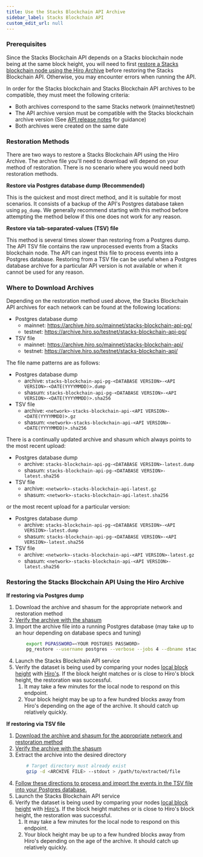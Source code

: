 ```yaml
---
title: Use the Stacks Blockchain API Archive
sidebar_label: Stacks Blockchain API
custom_edit_url: null
---
```


### Prerequisites

Since the Stacks Blockchain API depends on a Stacks blockchain node being at the same block height, you will need to first [restore a Stacks blockchain node using the Hiro Archive](https://docs/hiro-archive/guides/use-stacks-blockchain-archive) before restoring the Stacks Blockchain API. Otherwise, you may encounter errors when running the API.

In order for the Stacks blockchain and Stacks Blockchain API archives to be compatible, they must meet the following criteria:

- Both archives correspond to the same Stacks network (mainnet/testnet)
- The API archive version must be compatible with the Stacks blockchain archive version (See [API release notes](https://github.com/hirosystems/stacks-blockchain-api/releases) for guidance)
- Both archives were created on the same date

### Restoration Methods

There are two ways to restore a Stacks Blockchain API using the Hiro Archive. The archive file you'll need to download will depend on your method of restoration. There is no scenario where you would need both restoration methods.

**Restore via Postgres database dump (Recommended)**

This is the quickest and most direct method, and it is suitable for most scenarios. It consists of a backup of the API's Postgres database taken using `pg_dump`. We generally recommend starting with this method before attempting the method below if this one does not work for any reason.

**Restore via tab-separated-values (TSV) file**

This method is several times slower than restoring from a Postgres dump. The API TSV file contains the raw unprocessed events from a Stacks blockchain node. The API can ingest this file to process events into a Postgres database.
Restoring from a TSV file can be useful when a Postgres database archive for a particular API version is not available or when it cannot be used for any reason.

### Where to Download Archives

Depending on the restoration method used above, the Stacks Blockchain API archives for each network can be found at the following locations:

- Postgres database dump
  - mainnet: https://archive.hiro.so/mainnet/stacks-blockchain-api-pg/
  - testnet: https://archive.hiro.so/testnet/stacks-blockchain-api-pg/
- TSV file
  - mainnet: https://archive.hiro.so/mainnet/stacks-blockchain-api/
  - testnet: https://archive.hiro.so/testnet/stacks-blockchain-api/

The file name patterns are as follows:

- Postgres database dump
  - archive: `stacks-blockchain-api-pg-<DATABASE VERSION>-<API VERSION>-<DATE(YYYYMMDD)>.dump`
  - shasum: `stacks-blockchain-api-pg-<DATABASE VERSION>-<API VERSION>-<DATE(YYYYMMDD)>.sha256`
- TSV file
  - archive: `<network>-stacks-blockchain-api-<API VERSION>-<DATE(YYYYMMDD)>.gz`
  - shasum: `<network>-stacks-blockchain-api-<API VERSION>-<DATE(YYYYMMDD)>.sha256`

There is a continually updated archive and shasum which always points to the most recent upload:

- Postgres database dump
  - archive: `stacks-blockchain-api-pg-<DATABASE VERSION>-latest.dump`
  - shasum: `stacks-blockchain-api-pg-<DATABASE VERSION>-latest.sha256`
- TSV file
  - archive: `<network>-stacks-blockchain-api-latest.gz`
  - shasum: `<network>-stacks-blockchain-api-latest.sha256`

or the most recent upload for a particular version:

- Postgres database dump
  - archive: `stacks-blockchain-api-pg-<DATABASE VERSION>-<API VERSION>-latest.dump`
  - shasum: `stacks-blockchain-api-pg-<DATABASE VERSION>-<API VERSION>-latest.sha256`
- TSV file
  - archive: `<network>-stacks-blockchain-api-<API VERSION>-latest.gz`
  - shasum: `<network>-stacks-blockchain-api-<API VERSION>-latest.sha256`

### Restoring the Stacks Blockchain API Using the Hiro Archive

**If restoring via Postgres dump**

1. Download the archive and shasum for the appropriate network and restoration method
1. [Verify the archive with the shasum](./verify-archive-data.md)
1. Import the archive file into a running Postgres database (may take up to an hour depending on database specs and tuning)
   ```bash
       export PGPASSWORD=<YOUR POSTGRES PASSWORD>
       pg_restore --username postgres --verbose --jobs 4 --dbname stacks_blockchain_api /path/to/archive/file
   ```
1. Launch the Stacks Blockchain API service
1. Verify the dataset is being used by comparing your nodes [local block height](http://localhost:3999/extended/v1/status) with [Hiro's](https://api.hiro.so/extended/v1/status). If the block height matches or is close to Hiro's block height, the restoration was successful.
   1. It may take a few minutes for the local node to respond on this endpoint.
   1. Your block height may be up to a few hundred blocks away from Hiro's depending on the age of the archive. It should catch up relatively quickly.

**If restoring via TSV file**

1. [Download the archive and shasum for the appropriate network and restoration method](#where-to-download-archives)
1. [Verify the archive with the shasum](./verify-archive-data.md)
1. Extract the archive into the desired directory
   ```bash
       # Target directory must already exist
       gzip -d <ARCHIVE FILE> --stdout > /path/to/extracted/file
   ```
1. [Follow these directions to process and import the events in the TSV file into your Postgres database.](https://github.com/hirosystems/stacks-blockchain-api#export-and-import)
1. Launch the Stacks Blockchain API service
1. Verify the dataset is being used by comparing your nodes [local block height](http://localhost:3999/extended/v1/status) with [Hiro's](https://api.hiro.so/extended/v1/status). If the block height matches or is close to Hiro's block height, the restoration was successful.
   1. It may take a few minutes for the local node to respond on this endpoint.
   1. Your block height may be up to a few hundred blocks away from Hiro's depending on the age of the archive. It should catch up relatively quickly.
